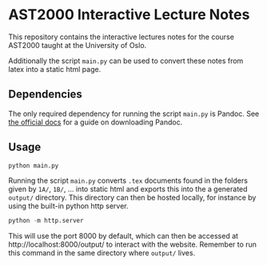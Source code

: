 # AST2000 Interactive Lecture Notes
This repository contains the interactive lectures notes for the course AST2000 taught at the University of Oslo.

Additionally the script `main.py` can be used to convert these notes from latex into a static html page.
## Dependencies
The only required dependency for running the script `main.py` is Pandoc. See [the official docs](https://pandoc.org/installing.html) for a guide on downloading Pandoc.

## Usage
```python
python main.py
```
Running the script `main.py` converts `.tex` documents found in the folders given by `1A/`, `1B/`, ... into static html and exports this into the a generated `output/` directory. This directory can then be hosted locally, for instance by using the built-in python http server.
```python
python -m http.server
```
This will use the port 8000 by default, which can then be accessed at http://localhost:8000/output/ to interact with the website. Remember to run this command in the same directory where `output/` lives.